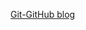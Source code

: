 [Git-GitHub blog](https://github.com/floatLig/Learn-Inbox/blob/master/Git-GitHub.md "floatLig'blog of Git&GitHub")
